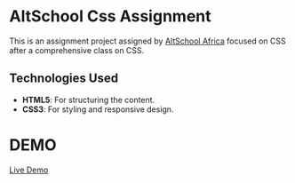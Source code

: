 # AltSchool Css Assignment
This is an assignment project assigned by [AltSchool Africa](https://altschoolafrica.com/) focused on CSS after a comprehensive class on CSS.

## Technologies Used
- **HTML5**: For structuring the content.
- **CSS3**: For styling and responsive design.

# DEMO
[Live Demo](https://dmayor22.github.io/Altschool-Css-Assignment/)


